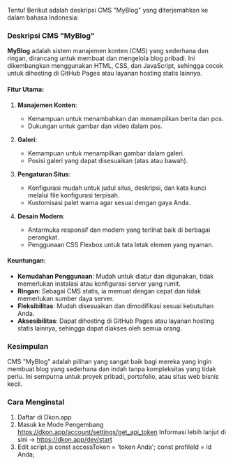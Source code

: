 Tentu! Berikut adalah deskripsi CMS "MyBlog" yang diterjemahkan ke dalam bahasa Indonesia:

### Deskripsi CMS "MyBlog"

**MyBlog** adalah sistem manajemen konten (CMS) yang sederhana dan ringan, dirancang untuk membuat dan mengelola blog pribadi. Ini dikembangkan menggunakan HTML, CSS, dan JavaScript, sehingga cocok untuk dihosting di GitHub Pages atau layanan hosting statis lainnya.

#### Fitur Utama:

1. **Manajemen Konten**:
   - Kemampuan untuk menambahkan dan menampilkan berita dan pos.
   - Dukungan untuk gambar dan video dalam pos.

2. **Galeri**:
   - Kemampuan untuk menampilkan gambar dalam galeri.
   - Posisi galeri yang dapat disesuaikan (atas atau bawah).

3. **Pengaturan Situs**:
   - Konfigurasi mudah untuk judul situs, deskripsi, dan kata kunci melalui file konfigurasi terpisah.
   - Kustomisasi palet warna agar sesuai dengan gaya Anda.

4. **Desain Modern**:
   - Antarmuka responsif dan modern yang terlihat baik di berbagai perangkat.
   - Penggunaan CSS Flexbox untuk tata letak elemen yang nyaman.

#### Keuntungan:

- **Kemudahan Penggunaan**: Mudah untuk diatur dan digunakan, tidak memerlukan instalasi atau konfigurasi server yang rumit.
- **Ringan**: Sebagai CMS statis, ia memuat dengan cepat dan tidak memerlukan sumber daya server.
- **Fleksibilitas**: Mudah disesuaikan dan dimodifikasi sesuai kebutuhan Anda.
- **Aksesibilitas**: Dapat dihosting di GitHub Pages atau layanan hosting statis lainnya, sehingga dapat diakses oleh semua orang.

### Kesimpulan

CMS "MyBlog" adalah pilihan yang sangat baik bagi mereka yang ingin membuat blog yang sederhana dan indah tanpa kompleksitas yang tidak perlu. Ini sempurna untuk proyek pribadi, portofolio, atau situs web bisnis kecil.

### Cara Menginstal

1) Daftar di Dkon.app
2) Masuk ke Mode Pengembang https://dkon.app/account/settings/get_api_token
   Informasi lebih lanjut di sini -> https://dkon.app/dev/start
3) Edit script.js
   const accessToken = 'token Anda';
   const profileId = id Anda;
